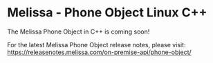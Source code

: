 # Melissa - Phone Object Linux C++

The Melissa Phone Object in C++ is coming soon!

For the latest Melissa Phone Object release notes, please visit: https://releasenotes.melissa.com/on-premise-api/phone-object/
